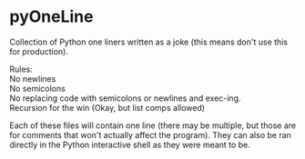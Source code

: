 # pyOneLine

Collection of Python one liners written as a joke (this means don't use this for production).

Rules:
</br >
No newlines
</br >
No semicolons
</br >
No replacing code with semicolons or newlines and exec-ing.
</br >
Recursion for the win (Okay, but list comps allowed)

Each of these files will contain one line (there may be multiple, but those are for comments that won't actually affect the program).
They can also be ran directly in the Python interactive shell as they were meant to be.
